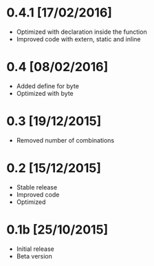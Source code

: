 # 0.4.1 [17/02/2016]
 - Optimized with declaration inside the function
 - Improved code with extern, static and inline

# 0.4 [08/02/2016]
 - Added define for byte
 - Optimized with byte

# 0.3 [19/12/2015]
 - Removed number of combinations

# 0.2 [15/12/2015]
 - Stable release
 - Improved code 
 - Optimized

# 0.1b [25/10/2015]
 - Initial release
 - Beta version
